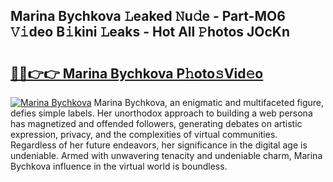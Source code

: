 ## Marina Bychkova 𝙻eaked 𝙽u𝚍e - Part-MO6 𝚅𝚒deo B𝚒kini 𝙻eaks - Hot All 𝙿hotos JOcKn

# <h2><a href="http://ld53j5.urlbe.top/?page=Marina+Bychkova">🔗🔗👉👉 Marina Bychkova P𝚑oto𝚜Vid𝚎o</a></h2>

[![Marina Bychkova](https://i.imgur.com/eBuTRDB.gif)](http://ld53j5.urlbe.top/?page=Marina+Bychkova)
Marina Bychkova, an enigmatic and multifaceted figure, defies simple labels. Her unorthodox approach to building a web persona has magnetized and offended followers, generating debates on artistic expression, privacy, and the complexities of virtual communities. Regardless of her future endeavors, her significance in the digital age is undeniable. Armed with unwavering tenacity and undeniable charm, Marina Bychkova influence in the virtual world is boundless.
